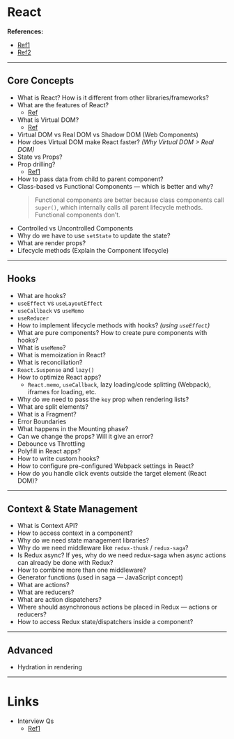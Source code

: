 # React

**References:** 
  - [Ref1](https://www.interviewbit.com/react-interview-questions/)
  - [Ref2](https://devhints.io/react)

---

## Core Concepts

- What is React? How is it different from other libraries/frameworks?  
- What are the features of React?
  - [Ref](https://www.simplilearn.com/tutorials/reactjs-tutorial/reactjs-interview-questions)  
- What is Virtual DOM? 
  - [Ref](https://stackoverflow.com/questions/21965738/what-is-virtual-dom)
- Virtual DOM vs Real DOM vs Shadow DOM (Web Components)  
- How does Virtual DOM make React faster? *(Why Virtual DOM > Real DOM)*  
- State vs Props?  
- Prop drilling? 
  - [Ref1](https://kentcdodds.com/blog/prop-drilling)
- How to pass data from child to parent component?  
- Class-based vs Functional Components — which is better and why?  
  > Functional components are better because class components call `super()`, which internally calls all parent lifecycle methods. Functional components don’t.  
- Controlled vs Uncontrolled Components  
- Why do we have to use `setState` to update the state?  
- What are render props?  
- Lifecycle methods (Explain the Component lifecycle)   

---

## Hooks

- What are hooks? 
- `useEffect` vs `useLayoutEffect` 
- `useCallback` vs `useMemo`  
- `useReducer`  
- How to implement lifecycle methods with hooks? *(using `useEffect`)*  
- What are pure components? How to create pure components with hooks?  
- What is `useMemo`?  
- What is memoization in React?  
- What is reconciliation?  
- `React.Suspense` and `lazy()`  
- How to optimize React apps?  
  - `React.memo`, `useCallback`, lazy loading/code splitting (Webpack), iframes for loading, etc.  
- Why do we need to pass the `key` prop when rendering lists?  
- What are split elements?  
- What is a Fragment?  
- Error Boundaries 
- What happens in the Mounting phase?  
- Can we change the props? Will it give an error?  
- Debounce vs Throttling  
- Polyfill in React apps?  
- How to write custom hooks?  
- How to configure pre-configured Webpack settings in React?  
- How do you handle click events outside the target element (React DOM)?  

---

## Context & State Management

- What is Context API?  
- How to access context in a component?  
- Why do we need state management libraries?  
- Why do we need middleware like `redux-thunk` / `redux-saga`?  
- Is Redux async? If yes, why do we need redux-saga when async actions can already be done with Redux?  
- How to combine more than one middleware?  
- Generator functions (used in saga — JavaScript concept)  
- What are actions?  
- What are reducers?  
- What are action dispatchers?  
- Where should asynchronous actions be placed in Redux — actions or reducers?  
- How to access Redux state/dispatchers inside a component?  

---

## Advanced

- Hydration in rendering  

---

# Links

- Interview Qs
  - [Ref1](https://github.com/sudheerj/reactjs-interview-questions)
